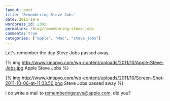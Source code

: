 ```yaml
---
layout: post
title: 'Remembering Steve Jobs'
date: 2011-10-6
wordpress_id: 2302
permalink: /blog/remembering-steve-jobs
comments: true
categories: ["apple", "Mac", "steve jobs"]
---
```

Let's remember the day Steve Jobs passed away.

{% img http://www.kinopyo.com/wp-content/uploads/2011/10/Apple-Steve-Jobs.jpg Apple Steve Jobs %}

{% img http://www.kinopyo.com/wp-content/uploads/2011/10/Screen-Shot-2011-10-06-at-11.03.50.png Steve Jobs passed away %}

I do write a mail to rememberingsteve@apple.com, did you?
